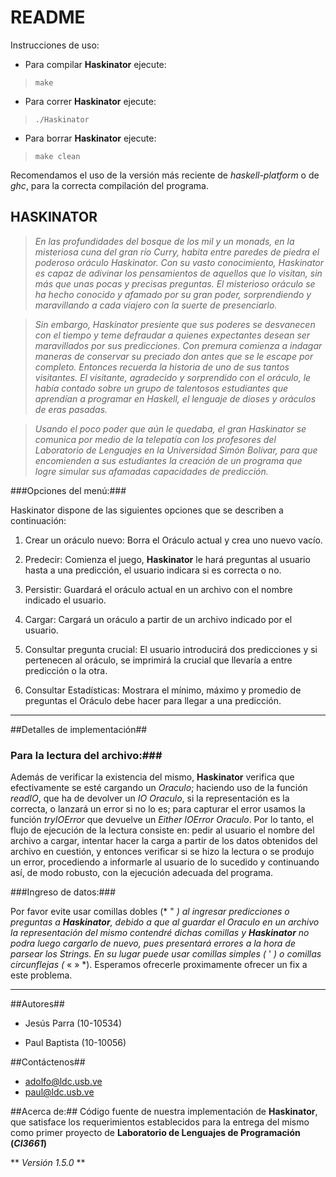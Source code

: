 # README #

Instrucciones de uso:

* Para compilar **Haskinator** ejecute:
>`make`
* Para correr **Haskinator** ejecute:
>`./Haskinator`
* Para borrar **Haskinator** ejecute:
>`make clean`

Recomendamos el uso de la versión más reciente de *haskell-platform* o de *ghc*,
para la correcta compilación del programa.

## HASKINATOR ##

>*En las profundidades del bosque de los mil y un monads, en la misteriosa cuna
del gran río Curry, habita entre paredes de piedra el poderoso oráculo
Haskinator. Con su vasto conocimiento, Haskinator es capaz de adivinar los
pensamientos de aquellos que lo visitan, sin más que unas pocas y precisas
preguntas. El misterioso oráculo se ha hecho conocido y afamado por su gran
poder, sorprendiendo y maravillando a cada viajero con la suerte de
presenciarlo.*

>*Sin embargo, Haskinator presiente que sus poderes se desvanecen con el tiempo
y teme defraudar a quienes expectantes desean ser maravillados por sus
predicciones. Con premura comienza a indagar maneras de conservar su preciado
don antes que se le escape por completo. Entonces recuerda la historia de uno de
sus tantos visitantes. El visitante, agradecido y sorprendido con el oráculo, le
había contado sobre un grupo de talentosos estudiantes que aprendían a programar
en Haskell, el lenguaje de dioses y oráculos de eras pasadas.*

>*Usando el poco poder que aún le quedaba, el gran Haskinator se comunica por
medio de la telepatía con los profesores del Laboratorio de Lenguajes en la
Universidad Simón Bolívar, para que  encomienden a sus estudiantes la creación
de un programa que logre simular sus afamadas capacidades de predicción.*

###Opciones del menú:###

Haskinator dispone de las siguientes opciones que se describen a continuación:

1. Crear un oráculo nuevo: Borra el Oráculo actual y crea uno nuevo vacío.

2. Predecir: Comienza el juego, **Haskinator** le hará preguntas al usuario hasta a
una predicción, el usuario indicara si es correcta o no.
			   
3. Persistir: Guardará el oráculo actual en un archivo con el nombre indicado el
usuario.
                
4. Cargar: Cargará un oráculo a partir de un archivo indicado por el usuario.
                 
5. Consultar pregunta crucial: El usuario introducirá dos predicciones y si
pertenecen al oráculo, se imprimirá la crucial que llevaría a  entre predicción
o la otra.
								 
6. Consultar Estadísticas: Mostrara el mínimo, máximo y promedio de preguntas el
Oráculo debe hacer para llegar a una predicción.

***

##Detalles de implementación##

### Para la lectura del archivo:###

Además de verificar la existencia del mismo, **Haskinator** verifica que
efectivamente se esté cargando un *Oraculo*; haciendo uso de la función *readIO*,
que ha de devolver un *IO Oraculo*, si la representación es la correcta, o
lanzará un error si no lo es; para capturar el error usamos la función
*tryIOError* que devuelve un *Either IOError Oraculo*.
Por lo tanto, el flujo de ejecución de la lectura consiste en: pedir al
usuario el nombre del archivo a cargar, intentar hacer la carga a partir de los
datos obtenidos del archivo en cuestión, y entonces verificar si se hizo la
lectura o se produjo un error, procediendo a informarle al usuario de lo
sucedido y continuando así, de modo robusto, con la ejecución adecuada del
programa.

###Ingreso de datos:###

Por favor evite usar comillas dobles (* " *) al ingresar predicciones o
preguntas a **Haskinator**, debido a que al guardar el *Oraculo* en un archivo
la representación del mismo contendré dichas comillas y **Haskinator** no podra
luego cargarlo de nuevo, pues presentará errores a la hora de parsear los
Strings. En su lugar puede usar comillas simples (* ' *) o comillas circunflejas
(* « » *).
Esperamos ofrecerle proximamente ofrecer un fix a este problema.

***

##Autores##

* Jesús Parra (10-10534)

* Paul Baptista (10-10056)

##Contáctenos##

* adolfo@ldc.usb.ve
* paul@ldc.usb.ve

##Acerca de:##
Código fuente de nuestra implementación de **Haskinator**, que satisface los
requerimientos establecidos para la entrega del mismo como primer proyecto de
**Laboratorio de Lenguajes de Programación (*CI3661*)**

** *Versión 1.5.0* **
